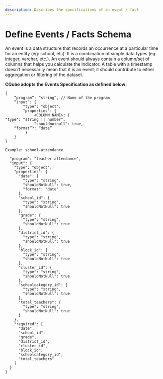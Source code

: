 ```yaml
---
description: Describes the specifications of an event / fact
---
```


# Define Events / Facts Schema

An event is a data structure that records an occurrence at a particular time for an entity (eg: school, etc). It is a combination of simple data types (eg: integer, varchar, etc.). An event should always contain a column/set of columns that helps you calculate the Indicator. A table with a timestamp doesn’t necessarily mean that it is an event; it should contribute to either aggregation or filtering of the dataset.

**CQube adopts the Events Specification as defined below:**

```
{
    “program”: “string”, // Name of the program
    “input”: {
        "type": "object",
        "properties": {
             <COLUMN NAME>: {
"type": "string || number",
             "shouldnotnull": true,
	“format”?: “date”
         }
    }
}

Example: school-attendance

  "program": "teacher-attendance",
  "input": {
    "type": "object",
    "properties": {
      "date": {
        "type": "string",
        "shouldNotNull": true,
        "format": "date"
      },
      "school_id": {
        "type": "string",
        "shouldNotNull": true
      },
      "grade": {
        "type": "string",
        "shouldNotNull": true
      },
      "district_id": {
        "type": "string",
        "shouldNotNull": true
      },
      "block_id": {
        "type": "string",
        "shouldNotNull": true
      },
      "cluster_id": {
        "type": "string",
        "shouldNotNull": true
      },
      "schoolcategory_id": {
        "type": "string",
        "shouldNotNull": true
      },
      "total_teachers": {
        "type": "string",
        "shouldNotNull": true
      }
    },
    "required": [
      "date",
      "school_id",
      "grade",
      "district_id",
      "cluster_id",
      "block_id",
      "schoolcategory_id",
      "total_teachers"
    ]
  }
}
```
